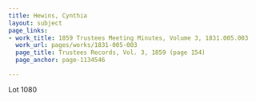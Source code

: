 ```yaml
---
title: Hewins, Cynthia
layout: subject
page_links:
- work_title: 1859 Trustees Meeting Minutes, Volume 3, 1831.005.003
  work_url: pages/works/1831-005-003
  page_title: Trustees Records, Vol. 3, 1859 (page 154)
  page_anchor: page-1134546

---
```

<p>Lot 1080</p>